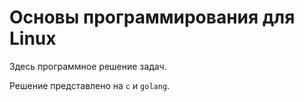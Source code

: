 # Основы программирования для Linux

Здесь программное решение задач.

Решение представлено на `c` и `golang`.
